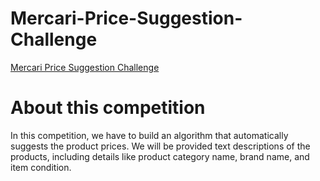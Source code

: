 # Mercari-Price-Suggestion-Challenge

[Mercari Price Suggestion Challenge](https://www.kaggle.com/c/mercari-price-suggestion-challenge)

# About this competition

In this competition, we have to build an algorithm that automatically suggests the product prices. We will be provided text descriptions of the products, including details like product category name, brand name, and item condition.

